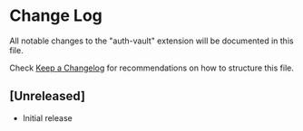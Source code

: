 # Change Log

All notable changes to the "auth-vault" extension will be documented in this file.

Check [Keep a Changelog](http://keepachangelog.com/) for recommendations on how to structure this file.

## [Unreleased]

- Initial release